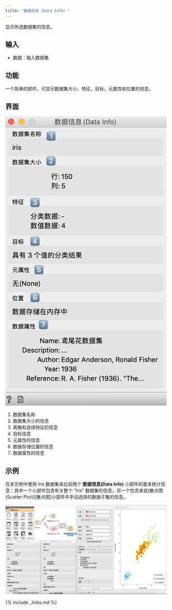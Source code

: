 ```yaml
---
title: "数据信息（Data Info）"
---
```

显示所选数据集的信息。




## 输入
- 数据：输入数据集

## 功能
一个简单的部件，可显示数据集大小，特征，目标，元属性和位置的信息。

## 界面

![](/assets/images/data/data-info-stamped.png.webp)

1. 数据集名称
2. 数据集大小的信息
3. 离散和连续特征的信息
4. 目标信息
5. 元属性的信息
6. 数据存储位置的信息
7. 数据属性的信息

## 示例
在本示例中使用 *Iris* 数据集来比较两个 **数据信息(Data Info)** 小部件的基本统计信息：其中一个小部件包含有关整个 ”Iris“ 数据集的信息，另一个包含来自[散点图(Scatter Plot)][散点图]小部件中手动选择的数据子集的信息。 

![](/assets/images/data/DataInfo-Example.png.webp)

{% include _links.md %}
